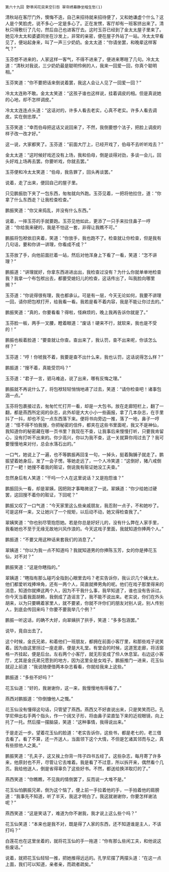     第六十九回 野草闲花突来空引怨 翠帘绣幕静坐暗生愁(1) 

   清秋站在客厅门外，懊悔不迭，自己来招待就来招待便了，又和她谦虚个什么？这人是个笑脸虎，说不多心一定是多心了。正在发愣，客厅却有一班客挤出来了。清秋只得敷衍了几句，然后自己也进客厅去。这时玉芬已经到了金太太屋子里来了。她见冷太太和婆婆同坐在沙发上，非常的亲密，便在屋子外站了一站。冷太太早看见了，便站起身来，叫了一声三少奶奶。金太太道：“你请坐罢，和晚辈这样客气？”

   玉芬想不进来的，人家这样一客气，不得不进来了，便进来寒暄了几句。冷太太道：“清秋对我说，三少奶奶最是聪明伶俐的人，我来一回爱一回，你真个聪明相。”

   玉芬笑道：“你不要把话来倒说着罢，我这人会让人见了一回爱一回？”

   冷太太连称不敢。金太太笑道：“这孩子谁也这样说，挂着调皮的相。但是真说她的心地，却不怎样调皮。”

   冷太太连连点头道：“这话对的，许多人看去老实，心真不老实。许多人看去调皮。实在倒忠厚。”

   玉芬笑道：“幸而伯母把这话又说回来了，不然，我倒要想个法子，把脸上调皮的样子改一改才好。”

   这一说，大家都笑了。玉芬道：“前面大厅上，已经开戏了，伯母不去听听戏去？”

   金太太道：“这时候好戏还没有上场，我和伯母，倒是谈得对劲，多谈一会儿，回头好戏上场再去罢。你要听戏，你就去罢。”

   玉芬便和冷太太笑道：“伯母，我告罪了，回头再谈罢。”

   说着，走了出来，便回自己的屋子里。

   只见鹏振肋下夹了一包东西，匆匆就向外跑。玉芬见着，一把将他拉住，道：“你拿了什么东西走？让我检查检查。”

   鹏振笑道：“你又来捣乱，并没有什么东西。”

   说着，一摔玉芬的手就要跑。玉芬见他如此，更添了一只手来拉住鼻子一哼道：“你给我来硬的，我是不怕这一套，非得让我瞧不可。”

   鹏振将包袱依旧夹着，笑道：“你放手，我也跑不了。检查就让你检查，但是我有几句话，要和你讲一讲理，你看成不成？”

   玉芬放了手，向他前面拦着一站，然后对他浑身上下看了一看，笑道：“怎不讲理？”

   鹏振道：“讲理就好，你拿东西进进出出，我检查过没有？为什么你就单单地检查我？我拿一个布包袱出去，都要受媳妇儿的检查，这话传出了，叫我脸向哪里搁？”

   玉芬道：“你说得很有理，我也都承认。可是有一层，今天无论如何，我要不讲理一回，请你把包袱打开，给我看一看。我若是看不着内容，我是不能让你过去的。”

   鹏振笑道：“真的，你要看看？得啦，怪麻烦的，晚上我再告诉你就是了。”

   玉芬脸一板，两手一叉腰，瞪着眼道：“废话！硬来不行，就软来，我也是不受的！”

   鹏振也板着脸道：“要查就让你查。查出来了，我认罚，查不出来呢，你该怎么样？”

   玉芬道：“哼！你唬我不着，我要是查不出什么来，我也认罚，这话说得怎么样？”

   鹏振道：“搜不着，真能受罚吗？”

   玉芬道：“君子一言，驷马难追，说了出来，哪有反悔之理。”

   鹏振就不再说什么了，将包袱轻轻悄悄地递了过去，笑道：“请你检查吧！诸事包涵一点。”

   玉芬将包裹接过去，匆匆忙忙打开一看，却是一大包书。放在走廊短栏上，翻了一翻，都是燕西所定阅的杂志，此外却是大大小小一些画报，拿了几本杂志，在手里抖了一抖，却也不见一点东西落下来。便将书向旁边一推，落了一地，鼻子一哼道：“怪不得不怕我搜，你把秘密的信件，都夹在这些书里面呢，我又不是神仙，我知道你的秘密藏在哪一页书里？我现在不查，让我事后来慢慢打听，只要我肯留心，没有打听不出来的。你少高兴，你以为我不查，这一关就算你闯过去了？我可要慢慢地来对付，总会水落石出的。”

   一口气，她说上了一遍，也不等鹏振再回复一句，一掉头，挺着胸脯子就走了。鹏振望着她身后，发了一会子愣。等她走远了，一个人冷笑道：“这倒好，猪八戒倒打了一耙！她搜不着我的赃证，倒说我有赃证她没工夫查。”

   忽然身后有人笑道：“干吗一个人在这里说话？又是抱怨谁？”

   鹏振回头一看，却是翠姨，因把刚才事略微说了一说。翠姨道：“你少给她过硬罢，这回搜不着你的赃证，下回呢？”

   鹏振又叹了一口气道：“今天家里这么些亲戚朋友，我忍耐一点子，不和她吵了。可是这样一来，又让她兴了一个规矩，以后动不动，她又得检查我了。”

   翠姨笑道：“你也别尽管抱怨她。若是你总是好好儿的，没有什么弊在人家手里，我看她也不至于无缘无故地兴风作浪的。今天这戏子里面，我就知道你捧两个人。”

   鹏振道：“不要又用这种话来套我们的消息了。”

   翠姨道：“你以为我一点不知道吗？我就知道男的你捧陈玉芳，女的你是捧花玉仙，对不对？”

   鹏振笑道：“这是你瞎指的。”

   翠姨道：“瞎指有那么碰巧全指到心眼里去吗？老实告诉你，我认识几个姨太太，他们都爱听戏捧坤角，还有一两个人，简直就捧男角的呢。他们在戏子那里得来的消息，知道你就捧这两个人，因为不干我什么事，我早知道了，谁也没有告诉过。你今天当着我面胡赖，我倒成了造谣言了，我不能不说出来。老实说，你们在外头胡来，以为只要瞒着家里人，就不要紧，你就不许你们的朋友对别人说，别人传别人，到底会传回来吗？你要不要我举几个例？”

   鹏振一听这话，的确不大好，向翠姨拱了拱手，笑道：“多多包涵罢。”

   说毕，竟自出去了。

   这个时候，金氏兄弟，和着他们一班朋友，都拥在前面小客厅里，和那些戏子说笑着。因为由这里拐过一座走廊，便是大礼堂。有堂会的时候，这道宽走廊，将活窗格一齐挂起，便是后台。左右两个小客厅，就无形变成了伶人休息室。右边这小客厅，尤其是金氏弟兄愿到的地方，因为这里全是女戏子。鹏振推门一进来，花玉仙就迎上前道：“我说随便借两本杂志看看，你就给我来上这些。”

   鹏振道：“多些不好吗？”

   花玉仙道：“好的，我谢谢你，这一来，我慢慢地有得看了。”

   燕西对鹏振道：“你倒慷他人之慨。”

   花玉仙没有懂得这句话，只管望了燕西。燕西又不好直说出来，只是笑笑而已。孔学尼伸出右手两个指头，作一个阔叉子形，将由鼻子梁直坠下来的近视眼镜，向上托了一托。然后摆一摆脑袋，笑道：“这种事情，我得说出来。”

   于是走近一步。望着花玉仙的脸道：“老实告诉你，这些书，都是老七的，老三借去看了。看了不算，还一齐送人，当面领下这个大情，不但是乞诸其邻而与之，真有些掠他人之美。”

   鹏振笑道：“孔夫子，这又挨上你背一阵子四书五经了。这些杂志，每月寄了许多来，他原封也不开，尽管让它去堆着。我是看了不过意，所以拆开来，偶然看个几页。我给他送人，倒是省得辜负了这些好书。不然，都送给换洋取灯的了。”

   燕西笑道：“你瞧瞧，不见我的情倒罢了，反而说一大堆不是。”

   花玉仙怕鹏振兄弟，倒为这个恼了，便上前一手拉着他的手，一手拍着他的肩膀道：“我事先不知道，听了半天，我这才明白了。我这就谢谢你，你要怎样谢法呢？”

   燕西笑道：“这是笑话了，难道为你不谢我，我才说上这么些个吗？”

   花玉仙笑道：“本来也是我不对，既是得了人家的东西，还不知道谁是主人，不该打吗？”

   白莲花也在这里坐着的，就将花玉仙的手一拖道：“你有那么些闲工夫，和他说这些废话。”

   说着，就把花玉仙轻轻一推，把她推得远远的。孔学尼摆了两摆头道：“在这一点上面，我们可以知道，亲者亲，而疏者疏矣。”

